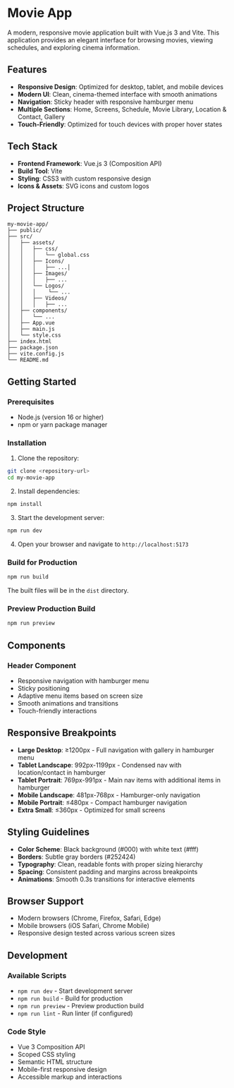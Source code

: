 # Movie App

A modern, responsive movie application built with Vue.js 3 and Vite. This application provides an elegant interface for browsing movies, viewing schedules, and exploring cinema information.

## Features

- **Responsive Design**: Optimized for desktop, tablet, and mobile devices
- **Modern UI**: Clean, cinema-themed interface with smooth animations
- **Navigation**: Sticky header with responsive hamburger menu
- **Multiple Sections**: Home, Screens, Schedule, Movie Library, Location & Contact, Gallery
- **Touch-Friendly**: Optimized for touch devices with proper hover states

## Tech Stack

- **Frontend Framework**: Vue.js 3 (Composition API)
- **Build Tool**: Vite
- **Styling**: CSS3 with custom responsive design
- **Icons & Assets**: SVG icons and custom logos

## Project Structure

```
my-movie-app/
├── public/
├── src/
│   ├── assets/
│   │   ├── css/
│   │   │   └── global.css
│   │   ├── Icons/
│   │   │   ├── ...│   
│   │   ├── Images/
│   │   │   ├── ...
│   │   └── Logos/
│   │   │    └── ...
│   │   ├── Videos/
│   │   │   ├── ...
│   ├── components/
│   │   └── ...
│   ├── App.vue
│   ├── main.js
│   └── style.css
├── index.html
├── package.json
├── vite.config.js
└── README.md
```

## Getting Started

### Prerequisites

- Node.js (version 16 or higher)
- npm or yarn package manager

### Installation

1. Clone the repository:
```bash
git clone <repository-url>
cd my-movie-app
```

2. Install dependencies:
```bash
npm install
```

3. Start the development server:
```bash
npm run dev
```

4. Open your browser and navigate to `http://localhost:5173`

### Build for Production

```bash
npm run build
```

The built files will be in the `dist` directory.

### Preview Production Build

```bash
npm run preview
```

## Components

### Header Component
- Responsive navigation with hamburger menu
- Sticky positioning
- Adaptive menu items based on screen size
- Smooth animations and transitions
- Touch-friendly interactions

## Responsive Breakpoints

- **Large Desktop**: ≥1200px - Full navigation with gallery in hamburger menu
- **Tablet Landscape**: 992px-1199px - Condensed nav with location/contact in hamburger
- **Tablet Portrait**: 769px-991px - Main nav items with additional items in hamburger
- **Mobile Landscape**: 481px-768px - Hamburger-only navigation
- **Mobile Portrait**: ≤480px - Compact hamburger navigation
- **Extra Small**: ≤360px - Optimized for small screens

## Styling Guidelines

- **Color Scheme**: Black background (#000) with white text (#fff)
- **Borders**: Subtle gray borders (#252424)
- **Typography**: Clean, readable fonts with proper sizing hierarchy
- **Spacing**: Consistent padding and margins across breakpoints
- **Animations**: Smooth 0.3s transitions for interactive elements

## Browser Support

- Modern browsers (Chrome, Firefox, Safari, Edge)
- Mobile browsers (iOS Safari, Chrome Mobile)
- Responsive design tested across various screen sizes

## Development

### Available Scripts

- `npm run dev` - Start development server
- `npm run build` - Build for production
- `npm run preview` - Preview production build
- `npm run lint` - Run linter (if configured)

### Code Style

- Vue 3 Composition API
- Scoped CSS styling
- Semantic HTML structure
- Mobile-first responsive design
- Accessible markup and interactions
